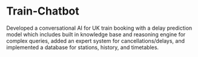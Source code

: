 # Train-Chatbot
Developed a conversational AI for UK train booking with a delay prediction model which includes built in knowledge base and reasoning engine for complex queries, added an expert system for cancellations/delays, and implemented a database for stations, history, and timetables.
